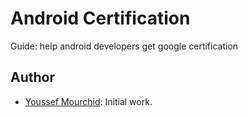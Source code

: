 # Android Certification 

Guide: help android developers get google certification


## Author

* [Youssef Mourchid](https://www.linkedin.com/in/youssef-mourchid-29396614a): Initial work.
